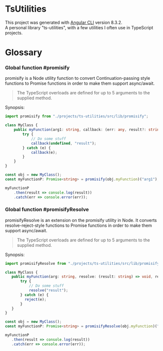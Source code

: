 # TsUtilities

This project was generated with [Angular CLI](https://github.com/angular/angular-cli) version 8.3.2.  
A personal library "ts-utilities", with a few utilities I often use in TypeScript projects.

# Glossary
### Global function #promisify 

promisify is a Node utility function to convert Continuation-passing style functions
to Promise functions in order to make them support async/await.
 
> The TypeScript overloads are defined for up to 5 arguments to the supplied method.
 
Synopsis:  
```typescript
import promisify from "./projects/ts-utilities/src/lib/promisify";

class MyClass {
    public myFunction(arg1: string, callback: (err: any, result?: string) => void): void {
        try {
            // Do some stuff
            callback(undefined, "result"); 
        } catch (e) {
            callback(e);
        }
    }
}

const obj = new MyClass();
const myFunctionP: Promise<string> = promisify(obj.myFunction)("arg1");

myFunctionP
    .then(result => console.log(result))
    .catch(err => console.error(err));
```

### Global function #promisifyResolve

 promisifyResolve is an extension on the promisify utility in Node.
 It converts resolve-reject-style functions to Promise functions in order to make them support async/await.
 
 > The TypeScript overloads are defined for up to 5 arguments to the supplied method.
 
 Synopsis:
 ```typescript
import promisifyResolve from "./projects/ts-utilities/src/lib/promisify-resolve";

class MyClass {
    public myFunction(arg: string, resolve: (result: string) => void, reject: (err?: any) => void): void {
        try {
            // Do some stuff
            resolve("result");
        } catch (e) {
          reject(e);
        }
    }
}
 
const obj = new MyClass();
const myFunctionP: Promise<string> = promisifyResolve(obj.myFunction)("arg1");

myFunctionP
    .then(result => console.log(result))
    .catch(err => console.error(err));
```
 
